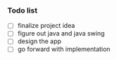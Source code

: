 ### Todo list

- [ ] finalize project idea
- [ ] figure out java and java swing
- [ ] design the app
- [ ] go forward with implementation
